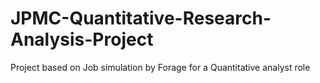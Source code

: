 # JPMC-Quantitative-Research-Analysis-Project
Project based on Job simulation by Forage for a Quantitative analyst role
